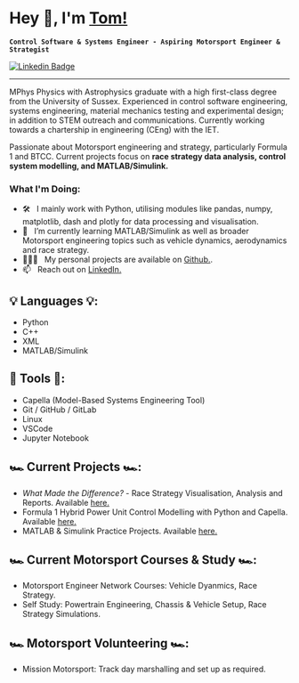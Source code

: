 # Hey 👋, I'm [Tom!](https://github.com/TomWebster98)
**` Control Software & Systems Engineer - Aspiring Motorsport Engineer & Strategist `**

[![Linkedin Badge](https://img.shields.io/badge/-LinkedIn-blue?style=flat&logo=Linkedin&logoColor=white&link=https://www.linkedin.com/in/tom-webster98/)](https://www.linkedin.com/in/tom-webster98/)

-----------------------------------

MPhys Physics with Astrophysics graduate with a high first-class degree from the University of Sussex. Experienced in control software engineering, systems engineering, material mechanics testing and experimental design; in addition to STEM outreach and communications. Currently working towards a chartership in engineering (CEng) with the IET.

Passionate about Motorsport engineering and strategy, particularly Formula 1 and BTCC. Current projects focus on **race strategy data analysis, control system modelling, and MATLAB/Simulink.**

### What I'm Doing:

- 🛠 &nbsp; I mainly work with Python, utilising modules like pandas, numpy, matplotlib, dash and plotly for data processing and visualisation.
- 🌱 &nbsp; I’m currently learning MATLAB/Simulink as well as broader Motorsport engineering topics such as vehicle dynamics, aerodynamics and race strategy.
- 👨🏻‍💻 &nbsp; My personal projects are available on [Github.](https://github.com/TomWebster98?tab=repositories).
- 📫 &nbsp; Reach out on [LinkedIn.](https://www.linkedin.com/in/tom-webster98/)

## 💡 Languages 💡:
- Python
- C++
- XML
- MATLAB/Simulink

## 🔨 Tools 🔨:
- Capella (Model-Based Systems Engineering Tool)
- Git / GitHub / GitLab
- Linux
- VSCode
- Jupyter Notebook

## 🏎️ Current Projects 🏎️:
- *What Made the Difference?* - Race Strategy Visualisation, Analysis and Reports. Available [here.](https://github.com/TomWebster98/Race-Strategy-Analysis)
- Formula 1 Hybrid Power Unit Control Modelling with Python and Capella. Available [here.](https://github.com/TomWebster98/Control-System-Modelling)
- MATLAB & Simulink Practice Projects. Available [here.](https://github.com/TomWebster98/MATLAB-Simulink-Practice)

## 🏎️ Current Motorsport Courses & Study 🏎️:
- Motorsport Engineer Network Courses: Vehicle Dyanmics, Race Strategy.
- Self Study: Powertrain Engineering, Chassis & Vehicle Setup, Race Strategy Simulations.

## 🏎️ Motorsport Volunteering 🏎️:
- Mission Motorsport: Track day marshalling and set up as required.